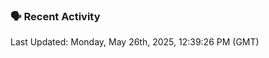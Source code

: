 ### 🗣 Recent Activity

<!--RECENT_ACTIVITY:last_update-->
Last Updated: Monday, May 26th, 2025, 12:39:26 PM (GMT)
<!--RECENT_ACTIVITY:last_update_end-->
<!--RECENT_ACTIVITY:start-->
<!--RECENT_ACTIVITY:end-->
